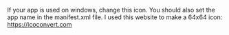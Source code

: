 If your app is used on windows, change this icon. You should also set the app name in the manifest.xml file.
I used this website to make a 64x64 icon: https://icoconvert.com
